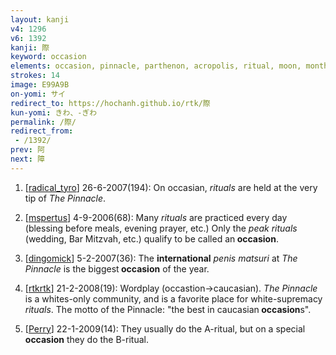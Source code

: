 ```yaml
---
layout: kanji
v4: 1296
v6: 1392
kanji: 際
keyword: occasion
elements: occasion, pinnacle, parthenon, acropolis, ritual, moon, month, flesh, part of the body, crotch, altar, show, two, small
strokes: 14
image: E99A9B
on-yomi: サイ
redirect_to: https://hochanh.github.io/rtk/際
kun-yomi: きわ、-ぎわ
permalink: /際/
redirect_from:
 - /1392/
prev: 阿
next: 障
---
```


1) [<a href="http://kanji.koohii.com/profile/radical_tyro">radical_tyro</a>] 26-6-2007(194): On occasian, <em>rituals</em> are held at the very tip of <em>The Pinnacle</em>.

2) [<a href="http://kanji.koohii.com/profile/mspertus">mspertus</a>] 4-9-2006(68): Many <em>rituals</em> are practiced every day (blessing before meals, evening prayer, etc.) Only the <em>peak</em> <em>rituals</em> (wedding, Bar Mitzvah, etc.) qualify to be called an<strong> occasion</strong>.

3) [<a href="http://kanji.koohii.com/profile/dingomick">dingomick</a>] 5-2-2007(36): The <strong>international</strong> <em>penis matsuri</em> at <em>The Pinnacle</em> is the biggest<strong> occasion</strong> of the year.

4) [<a href="http://kanji.koohii.com/profile/rtkrtk">rtkrtk</a>] 21-2-2008(19): Wordplay (occastion-&gt;caucasian). <em>The Pinnacle</em> is a whites-only community, and is a favorite place for white-supremacy <em>rituals</em>. The motto of the Pinnacle: &quot;the best in caucasian<strong> occasion</strong>s&quot;.

5) [<a href="http://kanji.koohii.com/profile/Perry">Perry</a>] 22-1-2009(14): They usually do the A-ritual, but on a special<strong> occasion</strong> they do the B-ritual.

